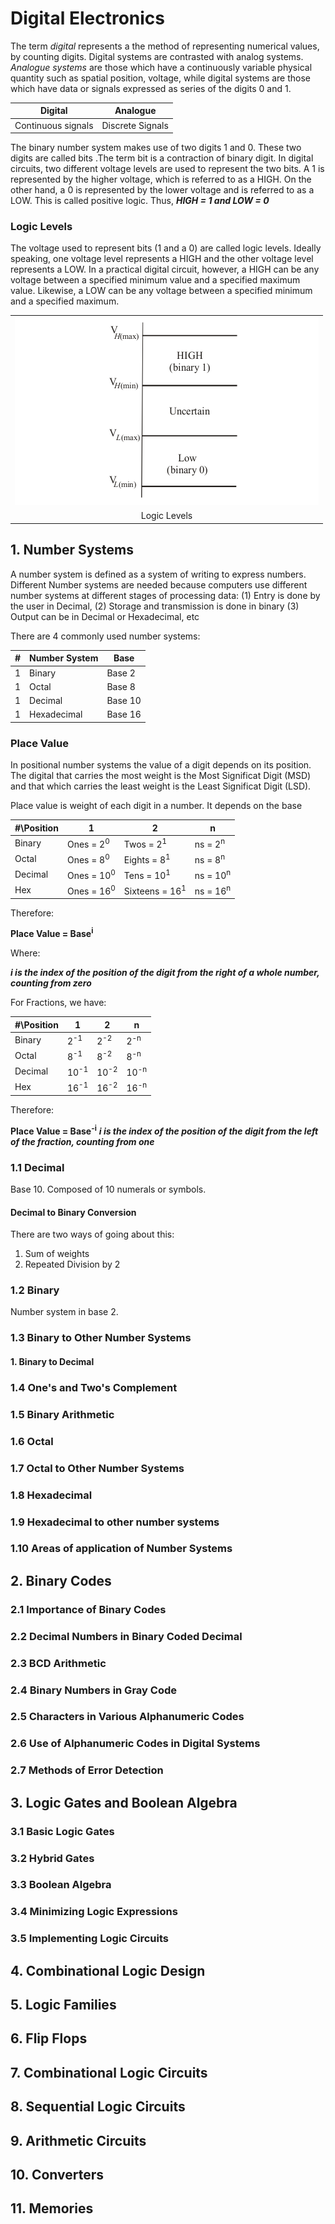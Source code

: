 # Digital Electronics

The term *digital* represents a the method of representing numerical values, by counting digits. Digital systems are contrasted with analog systems. *Analogue systems* are those which have a continuously variable physical quantity such as spatial position, voltage, while digital systems are those which have data or signals expressed as series of the digits 0 and 1.

| Digital | Analogue     | 
|---------|--------------|
|Continuous signals| Discrete Signals |



The binary number system makes use of two digits 1 and 0. These two digits are called bits .The term bit is a contraction of binary digit. In digital circuits, two different voltage levels are used to represent the two bits. A 1 is represented by the higher voltage, which is referred to as a HIGH. On the other hand, a 0 is represented by the lower voltage and is referred to as a LOW. This is called positive logic. Thus,
    ***HIGH = 1 and LOW = 0***

### Logic Levels
The voltage used to represent bits (1 and a 0) are called logic levels. Ideally speaking, one voltage level represents a HIGH and the other voltage level represents a LOW. In a practical digital circuit, however, a HIGH can be any voltage
between a specified minimum value and a specified maximum value. Likewise, a LOW can be any voltage between a specified minimum and a specified maximum.

|  |
|:---------:|
|![](images/LogicLevels.png)|
|Logic Levels|


## 1. Number Systems
A number system is defined as a system of writing to express numbers. Different Number systems are needed because computers use different number systems at different stages of processing data: (1) Entry is done by the user in Decimal, (2) Storage and transmission is done in binary (3) Output can be in Decimal or Hexadecimal, etc

There are 4 commonly used number systems:

| # | Number System | Base     | 
|---|---------|--------------|
| 1 | Binary | Base 2 |
| 1 | Octal | Base 8 |
| 1 | Decimal | Base 10 |
| 1 | Hexadecimal | Base 16 |


### Place Value
In positional number systems the value of a digit depends on its position. The digital that carries the most weight is the Most Significat Digit (MSD) and that which carries the least weight is the Least Significat Digit (LSD).


Place value is weight of each digit in a number. It depends on the base

| #\Position | 1 | 2     |  n |
|---|---------|--------------|--------------|
| Binary | Ones = 2<sup>0</sup> | Twos = 2<sup>1</sup> | ns = 2<sup>n</sup> |
| Octal | Ones = 8<sup>0</sup> | Eights = 8<sup>1</sup> | ns = 8<sup>n</sup> |
| Decimal | Ones = 10<sup>0</sup> | Tens = 10<sup>1</sup> |ns = 10<sup>n</sup> |
| Hex | Ones = 16<sup>0</sup> | Sixteens = 16<sup>1</sup> |ns = 16<sup>n</sup> |

Therefore:

**Place Value = Base<sup>i</sup>**

Where:

***i is the index of the position of the digit from the right of a whole number, counting from zero***

For Fractions, we have:

| #\Position | 1 | 2     |  n |
|---|---------|--------------|--------------|
| Binary |  2<sup>-1</sup> | 2<sup>-2</sup> | 2<sup>-n</sup> |
| Octal |  8<sup>-1</sup> | 8<sup>-2</sup> |  8<sup>-n</sup> |
| Decimal | 10<sup>-1</sup> | 10<sup>-2</sup> |10<sup>-n</sup> |
| Hex | 16<sup>-1</sup> | 16<sup>-2</sup> |16<sup>-n</sup> |

Therefore:

**Place Value = Base<sup>-i</sup>**
***i is the index of the position of the digit from the left of the fraction, counting from one***


### 1.1 Decimal
Base 10. Composed of 10 numerals or symbols.

#### Decimal to Binary Conversion
There are two ways of going about this:
1. Sum of weights
2. Repeated Division by 2



### 1.2 Binary
Number system in base 2.

### 1.3 Binary to Other Number Systems
#### 1. Binary to Decimal

### 1.4 One's and Two's Complement


### 1.5 Binary Arithmetic


### 1.6 Octal


### 1.7 Octal to Other Number Systems


### 1.8 Hexadecimal

### 1.9 Hexadecimal to other number systems


### 1.10 Areas of application of Number Systems




## 2. Binary Codes


### 2.1 Importance of Binary Codes
### 2.2 Decimal Numbers in Binary Coded Decimal
### 2.3 BCD Arithmetic
### 2.4 Binary Numbers in Gray Code
### 2.5 Characters in Various Alphanumeric Codes
### 2.6 Use of Alphanumeric Codes in Digital Systems
### 2.7 Methods of Error Detection




## 3. Logic Gates and Boolean Algebra
### 3.1 Basic Logic Gates
### 3.2 Hybrid Gates
### 3.3 Boolean Algebra
### 3.4 Minimizing Logic Expressions
### 3.5 Implementing Logic Circuits

## 4. Combinational Logic Design
## 5. Logic Families
## 6. Flip Flops
## 7. Combinational Logic Circuits
## 8. Sequential Logic Circuits
## 9. Arithmetic Circuits
## 10. Converters
## 11. Memories